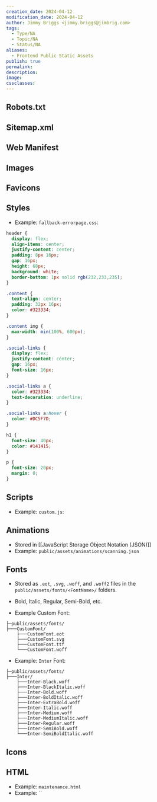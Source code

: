 ```yaml
---
creation_date: 2024-04-12
modification_date: 2024-04-12
author: Jimmy Briggs <jimmy.briggs@jimbrig.com>
tags:
  - Type/NA
  - Topic/NA
  - Status/NA
aliases:
  - Frontend Public Static Assets
publish: true
permalink:
description:
image:
cssclasses:
---
```


## Robots.txt

## Sitemap.xml

## Web Manifest

## Images

## Favicons

## Styles

- Example: `fallback-errorpage.css`:

```css
header {
  display: flex;
  align-items: center;
  justify-content: center;
  padding: 8px 16px;
  gap: 16px;
  height: 68px;
  background: white;
  border-bottom: 1px solid rgb(232,233,235);
}

.content {
  text-align: center;
  padding: 32px 16px;
  color: #323334;
}

.content img {
  max-width: min(100%, 600px);
}

.social-links {
  display: flex;
  justify-content: center;
  gap: 16px;
  font-size: 16px;
}

.social-links a {
  color: #323334;
  text-decoration: underline;
}

.social-links a:hover {
  color: #DC5F7D;
}

h1 {
  font-size: 40px;
  color: #141415;
}

p {
  font-size: 20px;
  margin: 0;
}
```

## Scripts

- Example: `custom.js`:

## Animations

- Stored in [[JavaScript Storage Object Notation (JSON)]]
- Example: `public/assets/animations/scanning.json`

## Fonts

- Stored as `.eot`, `.svg`, `.woff`, and `.woff2` files in the `public/assets/fonts/<FontName>/` folders.
- Bold, Italic, Regular, Semi-Bold, etc.

- Example Custom Font:

```plaintext
├─public/assets/fonts/
├───CustomFont/
    ├───CustomFont.eot
    ├───CustomFont.svg
    ├───CustomFont.ttf
    └───CustomFont.woff
```


- Example: `Inter` Font:

```plaintext
├─public/assets/fonts/
├───Inter/
    ├───Inter-Black.woff
    ├───Inter-BlackItalic.woff
    ├───Inter-Bold.woff
    ├───Inter-BoldItalic.woff
    ├───Inter-ExtraBold.woff
    ├───Inter-Italic.woff
    ├───Inter-Medium.woff
    ├───Inter-MediumItalic.woff
    ├───Inter-Regular.woff
    ├───Inter-SemiBold.woff
    └───Inter-SemiBoldItalic.woff
```

## Icons

## HTML

- Example: `maintenance.html`
- Example: ``





